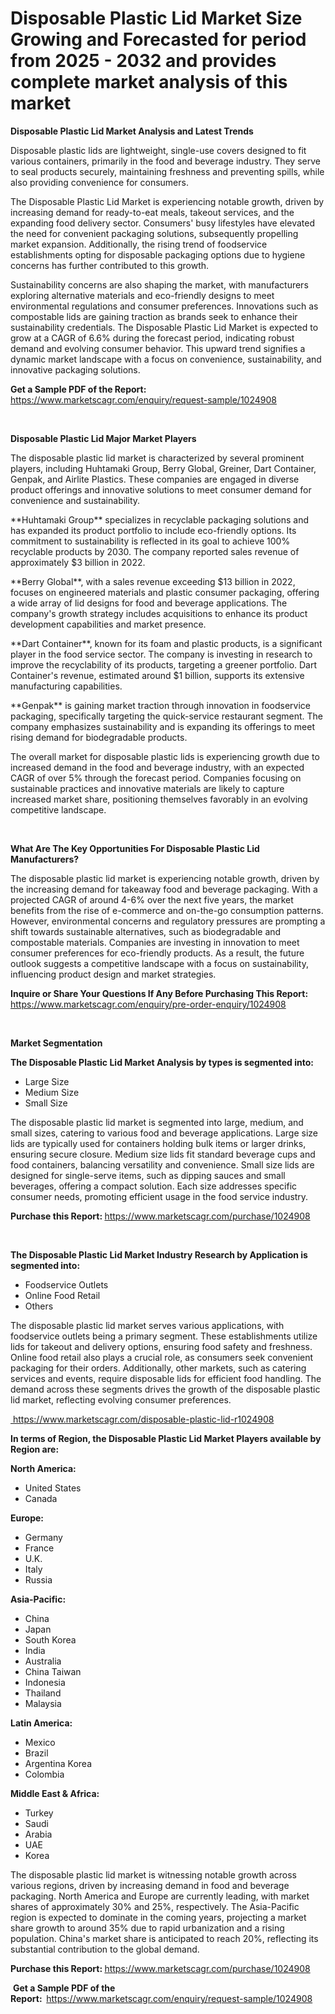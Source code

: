<p><h1>Disposable Plastic Lid Market Size Growing and Forecasted for period from 2025 - 2032 and provides complete market analysis of this market</h1></p><p><strong>Disposable Plastic Lid Market Analysis and Latest Trends</strong></p>
<p><p>Disposable plastic lids are lightweight, single-use covers designed to fit various containers, primarily in the food and beverage industry. They serve to seal products securely, maintaining freshness and preventing spills, while also providing convenience for consumers.</p><p>The Disposable Plastic Lid Market is experiencing notable growth, driven by increasing demand for ready-to-eat meals, takeout services, and the expanding food delivery sector. Consumers' busy lifestyles have elevated the need for convenient packaging solutions, subsequently propelling market expansion. Additionally, the rising trend of foodservice establishments opting for disposable packaging options due to hygiene concerns has further contributed to this growth.</p><p>Sustainability concerns are also shaping the market, with manufacturers exploring alternative materials and eco-friendly designs to meet environmental regulations and consumer preferences. Innovations such as compostable lids are gaining traction as brands seek to enhance their sustainability credentials. The Disposable Plastic Lid Market is expected to grow at a CAGR of 6.6% during the forecast period, indicating robust demand and evolving consumer behavior. This upward trend signifies a dynamic market landscape with a focus on convenience, sustainability, and innovative packaging solutions.</p></p>
<p><strong>Get a Sample PDF of the Report:&nbsp;</strong> <a href="https://www.marketscagr.com/enquiry/request-sample/1024908?utm_campaign=3322&utm_medium=2&utm_source=Github&utm_content=ia&utm_term=16042025&utm_id=disposable-plastic-lid">https://www.marketscagr.com/enquiry/request-sample/1024908</a></p>
<p>&nbsp;</p>
<p><strong>Disposable Plastic Lid Major Market Players</strong></p>
<p><p>The disposable plastic lid market is characterized by several prominent players, including Huhtamaki Group, Berry Global, Greiner, Dart Container, Genpak, and Airlite Plastics. These companies are engaged in diverse product offerings and innovative solutions to meet consumer demand for convenience and sustainability.</p><p>**Huhtamaki Group** specializes in recyclable packaging solutions and has expanded its product portfolio to include eco-friendly options. Its commitment to sustainability is reflected in its goal to achieve 100% recyclable products by 2030. The company reported sales revenue of approximately $3 billion in 2022.</p><p>**Berry Global**, with a sales revenue exceeding $13 billion in 2022, focuses on engineered materials and plastic consumer packaging, offering a wide array of lid designs for food and beverage applications. The company's growth strategy includes acquisitions to enhance its product development capabilities and market presence.</p><p>**Dart Container**, known for its foam and plastic products, is a significant player in the food service sector. The company is investing in research to improve the recyclability of its products, targeting a greener portfolio. Dart Container's revenue, estimated around $1 billion, supports its extensive manufacturing capabilities.</p><p>**Genpak** is gaining market traction through innovation in foodservice packaging, specifically targeting the quick-service restaurant segment. The company emphasizes sustainability and is expanding its offerings to meet rising demand for biodegradable products.</p><p>The overall market for disposable plastic lids is experiencing growth due to increased demand in the food and beverage industry, with an expected CAGR of over 5% through the forecast period. Companies focusing on sustainable practices and innovative materials are likely to capture increased market share, positioning themselves favorably in an evolving competitive landscape.</p></p>
<p>&nbsp;</p>
<p><strong>What Are The Key Opportunities For Disposable Plastic Lid Manufacturers?</strong></p>
<p><p>The disposable plastic lid market is experiencing notable growth, driven by the increasing demand for takeaway food and beverage packaging. With a projected CAGR of around 4-6% over the next five years, the market benefits from the rise of e-commerce and on-the-go consumption patterns. However, environmental concerns and regulatory pressures are prompting a shift towards sustainable alternatives, such as biodegradable and compostable materials. Companies are investing in innovation to meet consumer preferences for eco-friendly products. As a result, the future outlook suggests a competitive landscape with a focus on sustainability, influencing product design and market strategies.</p></p>
<p><strong>Inquire or Share Your Questions If Any Before Purchasing This Report:</strong> <a href="https://www.marketscagr.com/enquiry/pre-order-enquiry/1024908?utm_campaign=3322&utm_medium=2&utm_source=Github&utm_content=ia&utm_term=16042025&utm_id=disposable-plastic-lid">https://www.marketscagr.com/enquiry/pre-order-enquiry/1024908</a></p>
<p>&nbsp;</p>
<p><strong>Market Segmentation</strong></p>
<p><strong>The Disposable Plastic Lid Market Analysis by types is segmented into:</strong></p>
<p><ul><li>Large Size</li><li>Medium Size</li><li>Small Size</li></ul></p>
<p><p>The disposable plastic lid market is segmented into large, medium, and small sizes, catering to various food and beverage applications. Large size lids are typically used for containers holding bulk items or larger drinks, ensuring secure closure. Medium size lids fit standard beverage cups and food containers, balancing versatility and convenience. Small size lids are designed for single-serve items, such as dipping sauces and small beverages, offering a compact solution. Each size addresses specific consumer needs, promoting efficient usage in the food service industry.</p></p>
<p><strong>Purchase this Report:&nbsp;</strong><a href="https://www.marketscagr.com/purchase/1024908?utm_campaign=3322&utm_medium=2&utm_source=Github&utm_content=ia&utm_term=16042025&utm_id=disposable-plastic-lid">https://www.marketscagr.com/purchase/1024908</a></p>
<p>&nbsp;</p>
<p><strong>The Disposable Plastic Lid Market Industry Research by Application is segmented into:</strong></p>
<p><ul><li>Foodservice Outlets</li><li>Online Food Retail</li><li>Others</li></ul></p>
<p><p>The disposable plastic lid market serves various applications, with foodservice outlets being a primary segment. These establishments utilize lids for takeout and delivery options, ensuring food safety and freshness. Online food retail also plays a crucial role, as consumers seek convenient packaging for their orders. Additionally, other markets, such as catering services and events, require disposable lids for efficient food handling. The demand across these segments drives the growth of the disposable plastic lid market, reflecting evolving consumer preferences.</p></p>
<p><a href="https://www.marketscagr.com/disposable-plastic-lid-r1024908?utm_campaign=3322&utm_medium=2&utm_source=Github&utm_content=ia&utm_term=16042025&utm_id=disposable-plastic-lid">&nbsp;https://www.marketscagr.com/disposable-plastic-lid-r1024908</a></p>
<p><strong>In terms of Region, the Disposable Plastic Lid Market Players available by Region are:</strong></p>
<p>
    <p> <strong> North America: </strong>
        <ul>
            <li>United States</li>
            <li>Canada</li>
        </ul>
        </p> 
    <p> <strong> Europe: </strong>
        <ul>
            <li>Germany</li>
            <li>France</li>
            <li>U.K.</li>
            <li>Italy</li>
            <li>Russia</li>
        </ul>
        </p> 
    <p> <strong> Asia-Pacific: </strong>
        <ul>
            <li>China</li>
            <li>Japan</li>
            <li>South Korea</li>
            <li>India</li>
            <li>Australia</li>
            <li>China Taiwan</li>
            <li>Indonesia</li>
            <li>Thailand</li>
            <li>Malaysia</li>
        </ul>
        </p> 
    <p> <strong> Latin America: </strong>
        <ul>
            <li>Mexico</li>
            <li>Brazil</li>
            <li>Argentina Korea</li>
            <li>Colombia</li>
        </ul>
        </p> 
    <p> <strong> Middle East & Africa: </strong>
        <ul>
            <li>Turkey</li>
            <li>Saudi</li>
            <li>Arabia</li>
            <li>UAE</li>
            <li>Korea</li>
        </ul>
    </p>
    </p>
<p><p>The disposable plastic lid market is witnessing notable growth across various regions, driven by increasing demand in food and beverage packaging. North America and Europe are currently leading, with market shares of approximately 30% and 25%, respectively. The Asia-Pacific region is expected to dominate in the coming years, projecting a market share growth to around 35% due to rapid urbanization and a rising population. China's market share is anticipated to reach 20%, reflecting its substantial contribution to the global demand.</p></p>
<p><strong>Purchase this Report: </strong><a href="https://www.marketscagr.com/purchase/1024908?utm_campaign=3322&utm_medium=2&utm_source=Github&utm_content=ia&utm_term=16042025&utm_id=disposable-plastic-lid">https://www.marketscagr.com/purchase/1024908</a></p>
<p>&nbsp;<strong>Get a Sample PDF of the Report:&nbsp;&nbsp;</strong><a href="https://www.marketscagr.com/enquiry/request-sample/1024908?utm_campaign=3322&utm_medium=2&utm_source=Github&utm_content=ia&utm_term=16042025&utm_id=disposable-plastic-lid">https://www.marketscagr.com/enquiry/request-sample/1024908</a></p>
<p><strong></strong></p>
<p><p></p><p></p><p></p></p>